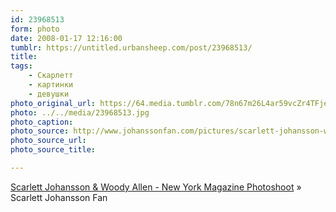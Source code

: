 ```yaml
---
id: 23968513
form: photo
date: 2008-01-17 12:16:00
tumblr: https://untitled.urbansheep.com/post/23968513/
title:
tags:
    - Скарлетт
    - картинки
    - девушки
photo_original_url: https://64.media.tumblr.com/78n67m26L4ar59vcZr4TFjeK_1280.jpg
photo: ../../media/23968513.jpg
photo_caption:
photo_source: http://www.johanssonfan.com/pictures/scarlett-johansson-woody-allen-new-york-magazine-photoshoot-13.html
photo_source_url:
photo_source_title:

---
```


<p><a href="http://www.johanssonfan.com/pictures/scarlett-johansson-woody-allen-new-york-magazine-photoshoot-13.html">Scarlett Johansson &amp; Woody Allen - New York Magazine Photoshoot</a> » Scarlett Johansson Fan</p>
